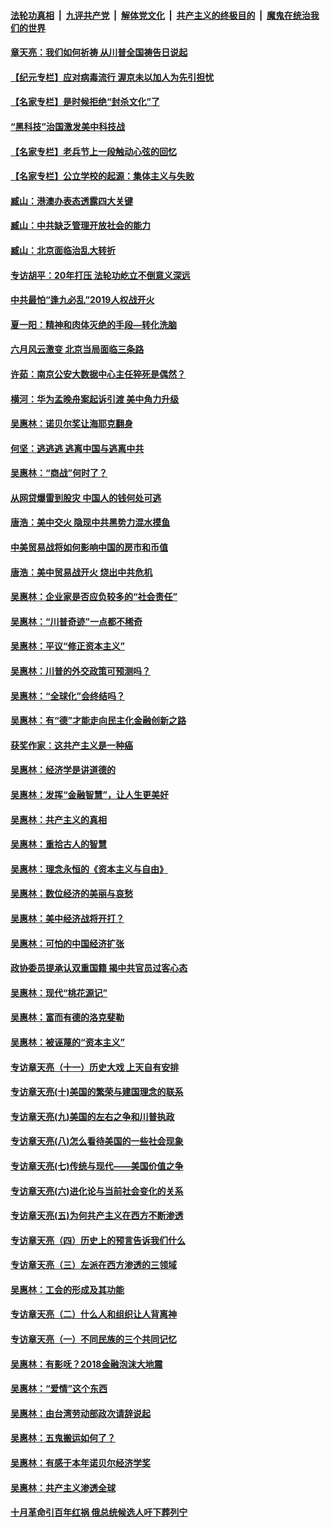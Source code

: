 ####  [法轮功真相](../../../../basic/blob/master/README.md?t=06301531) &nbsp;|&nbsp; [九评共产党](../../../../9ping.md/blob/master/README.md?t=06301531) &nbsp;|&nbsp; [解体党文化](../../../../jtdwh.md/blob/master/README.md?t=06301531)  &nbsp;|&nbsp; [共产主义的终极目的](../../../../gczydzjmd.md/blob/master/README.md?t=06301531) &nbsp;|&nbsp; [魔鬼在统治我们的世界](../../../../mgztzwmdsj.md/blob/master/README.md?t=06301531) 

#### [章天亮：我们如何祈祷 从川普全国祷告日说起](../pages/nsc423/n11944627.md?t=06301531) 

#### [【纪元专栏】应对病毒流行 渥京未以加人为先引担忧](../pages/nsc423/n11875714.md?t=06301531) 

#### [【名家专栏】是时候拒绝“封杀文化”了](../pages/nsc423/n11814093.md?t=06301531) 

#### [“黑科技”治国激发美中科技战](../pages/nsc423/n11638056.md?t=06301531) 

#### [【名家专栏】老兵节上一段触动心弦的回忆](../pages/nsc423/n11646016.md?t=06301531) 

#### [【名家专栏】公立学校的起源：集体主义与失败](../pages/nsc423/n11601833.md?t=06301531) 

#### [臧山：港澳办表态透露四大关键](../pages/nsc423/n11421628.md?t=06301531) 

#### [臧山：中共缺乏管理开放社会的能力](../pages/nsc423/n11407457.md?t=06301531) 

#### [臧山：北京面临治乱大转折](../pages/nsc423/n11406895.md?t=06301531) 

#### [专访胡平：20年打压 法轮功屹立不倒意义深远](../pages/nsc423/n11398800.md?t=06301531) 

#### [中共最怕“逢九必乱”2019人权战开火](../pages/nsc423/n11385248.md?t=06301531) 

#### [夏一阳：精神和肉体灭绝的手段—转化洗脑](../pages/nsc423/n11368250.md?t=06301531) 

#### [六月风云激变 北京当局面临三条路](../pages/nsc423/n11313668.md?t=06301531) 

#### [许茹：南京公安大数据中心主任猝死是偶然？](../pages/nsc423/n11064744.md?t=06301531) 

#### [横河：华为孟晚舟案起诉引渡 美中角力升级](../pages/nsc423/n11027230.md?t=06301531) 

#### [吴惠林：诺贝尔奖让海耶克翻身](../pages/nsc423/n10890049.md?t=06301531) 

#### [何坚：逃逃逃 逃离中国与逃离中共](../pages/nsc423/n10592891.md?t=06301531) 

#### [吴惠林：“商战”何时了？](../pages/nsc423/n10573558.md?t=06301531) 

#### [从网贷爆雷到股灾 中国人的钱何处可逃](../pages/nsc423/n10572800.md?t=06301531) 

#### [唐浩：美中交火 隐现中共黑势力混水摸鱼](../pages/nsc423/n10544040.md?t=06301531) 

#### [中美贸易战将如何影响中国的房市和币值](../pages/nsc423/n10543697.md?t=06301531) 

#### [唐浩：美中贸易战开火 烧出中共危机](../pages/nsc423/n10540126.md?t=06301531) 

#### [吴惠林：企业家是否应负较多的“社会责任”](../pages/nsc423/n10535022.md?t=06301531) 

#### [吴惠林：“川普奇迹”一点都不稀奇](../pages/nsc423/n10512808.md?t=06301531) 

#### [吴惠林：平议“修正资本主义”](../pages/nsc423/n10495724.md?t=06301531) 

#### [吴惠林：川普的外交政策可预测吗？](../pages/nsc423/n10462387.md?t=06301531) 

#### [吴惠林：“全球化”会终结吗？](../pages/nsc423/n10452838.md?t=06301531) 

#### [吴惠林：有“德”才能走向民主化金融创新之路](../pages/nsc423/n10432292.md?t=06301531) 

#### [获奖作家：这共产主义是一种癌](../pages/nsc423/n10431541.md?t=06301531) 

#### [吴惠林：经济学是讲道德的](../pages/nsc423/n10398014.md?t=06301531) 

#### [吴惠林：发挥“金融智慧”，让人生更美好](../pages/nsc423/n10375019.md?t=06301531) 

#### [吴惠林：共产主义的真相](../pages/nsc423/n10351394.md?t=06301531) 

#### [吴惠林：重拾古人的智慧](../pages/nsc423/n10337691.md?t=06301531) 

#### [吴惠林：理念永恒的《资本主义与自由》](../pages/nsc423/n10316274.md?t=06301531) 

#### [吴惠林：数位经济的美丽与哀愁](../pages/nsc423/n10292946.md?t=06301531) 

#### [吴惠林：美中经济战将开打？](../pages/nsc423/n10258825.md?t=06301531) 

#### [吴惠林：可怕的中国经济扩张](../pages/nsc423/n10219147.md?t=06301531) 

#### [政协委员提承认双重国籍 揭中共官员过客心态](../pages/nsc423/n10208809.md?t=06301531) 

#### [吴惠林：现代“桃花源记”](../pages/nsc423/n10185234.md?t=06301531) 

#### [吴惠林：富而有德的洛克斐勒](../pages/nsc423/n10142264.md?t=06301531) 

#### [吴惠林：被诬蔑的“资本主义”](../pages/nsc423/n10124816.md?t=06301531) 

#### [专访章天亮（十一）历史大戏 上天自有安排](../pages/nsc423/n10094905.md?t=06301531) 

#### [专访章天亮(十)美国的繁荣与建国理念的联系](../pages/nsc423/n10094899.md?t=06301531) 

#### [专访章天亮(九)美国的左右之争和川普执政](../pages/nsc423/n10094889.md?t=06301531) 

#### [专访章天亮(八)怎么看待美国的一些社会现象](../pages/nsc423/n10094857.md?t=06301531) 

#### [专访章天亮(七)传统与现代——美国价值之争](../pages/nsc423/n10093140.md?t=06301531) 

#### [专访章天亮(六)进化论与当前社会变化的关系](../pages/nsc423/n10092036.md?t=06301531) 

#### [专访章天亮(五)为何共产主义在西方不断渗透](../pages/nsc423/n10083620.md?t=06301531) 

#### [专访章天亮（四）历史上的预言告诉我们什么](../pages/nsc423/n10083606.md?t=06301531) 

#### [专访章天亮（三）左派在西方渗透的三领域](../pages/nsc423/n10081115.md?t=06301531) 

#### [吴惠林：工会的形成及其功能](../pages/nsc423/n10080633.md?t=06301531) 

#### [专访章天亮（二）什么人和组织让人背离神](../pages/nsc423/n10076637.md?t=06301531) 

#### [专访章天亮（一）不同民族的三个共同记忆](../pages/nsc423/n10074188.md?t=06301531) 

#### [吴惠林：有影呒？2018金融泡沫大地震](../pages/nsc423/n10040534.md?t=06301531) 

#### [吴惠林：“爱情”这个东西](../pages/nsc423/n10019423.md?t=06301531) 

#### [吴惠林：由台湾劳动部政次请辞说起](../pages/nsc423/n9979679.md?t=06301531) 

#### [吴惠林：五鬼搬运如何了？](../pages/nsc423/n9925338.md?t=06301531) 

#### [吴惠林：有感于本年诺贝尔经济学奖](../pages/nsc423/n9871883.md?t=06301531) 

#### [吴惠林：共产主义渗透全球](../pages/nsc423/n9812748.md?t=06301531) 

#### [十月革命引百年红祸 俄总统候选人吁下葬列宁](../pages/nsc423/n9810182.md?t=06301531) 

